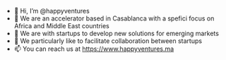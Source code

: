 - 👋 Hi, I’m @happyventures
- 👀 We are an accelerator based in Casablanca with a spefici focus on Africa and Middle East countries
- 🌱 We are with startups to develop new solutions for emerging markets
- 💞️ We particularly like to facilitate collaboration between startups
- 📫 You can reach us at https://www.happyventures.ma
